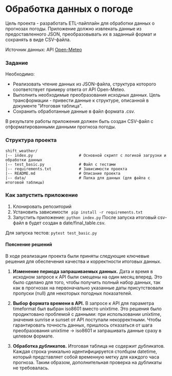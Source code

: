 # Обработка данных о погоде

Цель проекта - разработать ETL-пайплайн для обработки данных о прогнозах погоды. Приложение должно извлекать данные из предоставленного JSON, преобразовывать их в заданный формат и сохранять в виде CSV-файла.

Источник данных: API [Open-Meteo](https://open-meteo.com/)

### Задание
Необходимо:

- Реализовать чтение данных из JSON-файла, структура которого соответствует примеру ответа от API Open-Meteo.
- Выполнить необходимые преобразования исходных данных. Цель трансформации - привести данные к структуре, описанной в документе "Итоговая таблица".
- Сохранить обработанные данные в файл формата .csv.

В результате работы приложения должен быть создан CSV-файл с отформатированными данными прогноза погоды.

### Структура проекта
```
shift_weather/
|-- index.py                    # Основной скрипт с логикой загрузки и обработки данных
|-- test_basic.py               # Файл с тестами
|-- requirements.txt            # Зависимости проекта
|-- README.md                   # Описание проекта
|-- data/                       # Папка для данных (для файла с итоговой таблицы)
```

### Как запустить приложение
  1. Клонировать репозиторий
  2. Установить зависимости
     ``` pip install -r requirements.txt```
  3. Запустить приложение:
     ```python index.py```
  После запуска итоговый csv-файл в будет создан в date/final_table.csv.

Для запуска тестов:
```pytest test_basic.py```

#### Пояснение решений
В ходе реализации проекта были приняты следующие ключевые решения для обеспечения качества и корректности итоговых данных.

1. **Изменение периода запрашиваемых данных.**
Дата и время в исходном запросе к API были смещены на один месяц вперед. Это было сделано для того, чтобы получить полный набор данных, так как в прогнозах на первоначально указанные даты присутствовали пропуски (null) для некоторых погодных показателей.

2. **Выбор формата времени в API.**
В запросе к API для параметра timeformat был выбран iso8601 вместо unixtime. Это решения было продиктовано проблемой с данными: при использовании unixtime, значения sunrise и sunset от API поступали некорректными. Чтобы гарантировать точность данных, пришлось отказаться от шага преобразования unixtime -> iso8601 и запрашивать данные сразу в целевом формате.

3. **Обработка дубликатов.**
Итоговая таблица не содержит дубликатов. Каждая строка уникально идентифицируется столбцом datetime, который представляет собой временную метку для каждого часа прогноза. Таким образом, дополнительная проверка на дубликаты не требовалась.

  
